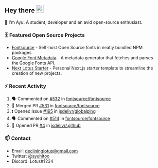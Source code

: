## Hey there <img src="https://media.giphy.com/media/hvRJCLFzcasrR4ia7z/giphy.gif" width="25" height="25">

📝 I'm Ayu. A student, developer and an avid open-source enthusiast.

### 🗄 Featured Open Source Projects

- [Fontsource](https://github.com/fontsource/fontsource) - Self-host Open Source fonts in neatly bundled NPM packages.
- [Google Font Metadata](https://github.com/fontsource/google-font-metadata) - A metadata generator that fetches and parses the Google Fonts API.
- [Next Lotus Starter](https://github.com/DecliningLotus/next-lotus-starter) - Personal Next.js starter template to streamline the creation of new projects.

### ⚡ Recent Activity

<!--START_SECTION:activity-->

1. 🗣 Commented on [#532](https://github.com/fontsource/fontsource/issues/532) in [fontsource/fontsource](https://github.com/fontsource/fontsource)
2. 🎉 Merged PR [#531](https://github.com/fontsource/fontsource/pull/531) in [fontsource/fontsource](https://github.com/fontsource/fontsource)
3. ❗️ Opened issue [#195](https://github.com/jsdelivr/globalping/issues/195) in [jsdelivr/globalping](https://github.com/jsdelivr/globalping)
4. 🗣 Commented on [#514](https://github.com/fontsource/fontsource/issues/514) in [fontsource/fontsource](https://github.com/fontsource/fontsource)
5. 💪 Opened PR [#4](https://github.com/jsdelivr/.github/pull/4) in [jsdelivr/.github](https://github.com/jsdelivr/.github)
<!--END_SECTION:activity-->

### 📫 Contact

- Email: declininglotus@gmail.com
- Twitter: [@ayuhitoo](https://twitter.com/ayuhitoo)
- Discord: Lotus#1234
